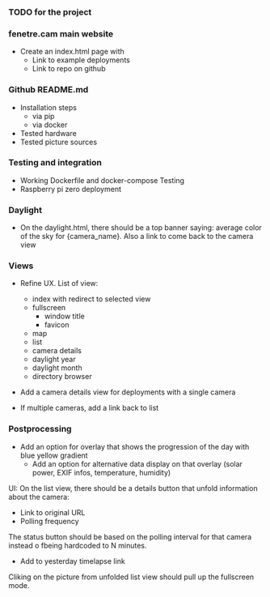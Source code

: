 ### TODO for the project

### fenetre.cam main website
- Create an index.html page with
    - Link to example deployments
    - Link to repo on github

### Github README.md
- Installation steps
  - via pip
  - via docker
- Tested hardware
- Tested picture sources

### Testing and integration
- Working Dockerfile and docker-compose
Testing
- Raspberry pi zero deployment

### Daylight
- On the daylight.html, there should be a top banner saying: average color of the sky for {camera_name}. Also a link to come back to the camera view

### Views
- Refine UX. List of view:
  - index with redirect to selected view
  - fullscreen
    - window title
    - favicon
  - map
  - list
  - camera details
  - daylight year
  - daylight month
  - directory browser

- Add a camera details view for deployments with a single camera
- If multiple cameras, add a link back to list

### Postprocessing
- Add an option for overlay that shows the progression of the day with blue yellow gradient
  - Add an option for alternative data display on that overlay (solar power, EXIF infos, temperature, humidity)

UI:
On the list view, there should be a details button that unfold information about the camera:
- Link to original URL
- Polling frequency

The status button should be based on the polling interval for that camera instead o fbeing hardcoded to N minutes.

- Add to yesterday timelapse link

Cliking on the picture from unfolded list view should pull up the fullscreen mode.